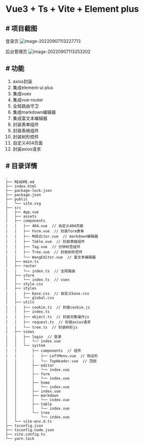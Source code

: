 # Vue3 + Ts + Vite + Element plus

## # 项目截图

登录页
![image-20220907113227713](https://img.chenbz.com/image-20220907113227713.png)

后台管理页
![image-20220907113253202](https://img.chenbz.com/image-20220907113253202.png)



## # 功能

1. axios封装
2. 集成element-ui plus
3. 集成vuex
4. 集成vue-router
5. 全局路由守卫
6. 集成markdown编辑器
7. 集成富文本编辑器
8. 封装表单组件
9. 封装表格组件
10. 封装树形控件
11. 自定义404页面
12. 封装axios请求



## # 目录详情

```
.
├── README.md
├── index.html
├── package-lock.json
├── package.json
├── public
│   └── vite.svg
├── src
│   ├── App.vue
│   ├── assets
│   ├── components
│   │   ├── 404.vue  // 自定义404页面
│   │   ├── Form.vue  // 封装form表单
│   │   ├── MdEditor.vue  // markdown编辑器
│   │   ├── Table.vue  // 封装表格组件
│   │   ├── Tag.vue  // 分钟标签组件
│   │   ├── Tree.vue  // 封装树形控件
│   │   └── WangEditor.vue  // 富文本编辑器
│   ├── main.ts
│   ├── router
│   │   └── index.ts  // 全局路由
│   ├── store
│   │   └── index.ts  // vuex
│   ├── style.css
│   ├── styles
│   │   ├── base.css  // 自定义base.css
│   │   └── global.css
│   ├── utils
│   │   ├── cookie.ts  // 封装cookie.js
│   │   ├── index.ts
│   │   ├── object.ts  // 封装对象操作js
│   │   ├── request.ts  // 封装axios请求
│   │   └── tree.ts  // 封装树形js
│   ├── views
│   │   ├── login  // 登录
│   │   │   └── index.vue
│   │   └── system
│   │       ├── components  // 组件
│   │       │   ├── LeftMenu.vue  // 侧边栏
│   │       │   └── TopHeader.vue  // 顶部
│   │       ├── editor
│   │       │   └── index.vue
│   │       ├── form
│   │       │   └── index.vue
│   │       ├── home
│   │       │   └── index.vue
│   │       ├── index.vue
│   │       ├── markdown
│   │       │   └── index.vue
│   │       ├── table
│   │       │   └── index.vue
│   │       └── tree
│   │           └── index.vue
│   └── vite-env.d.ts
├── tsconfig.json
├── tsconfig.node.json
├── vite.config.ts
└── yarn.lock
```

